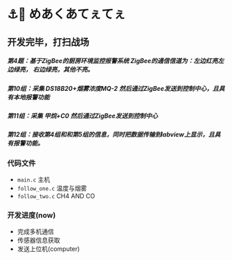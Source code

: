 # ⚓🍥 めあくあてぇてぇ 
## 开发完毕，打扫战场

##### 第4题：基于ZigBee的厨房环境监控报警系统  ZigBee的通信信道为：左边红亮左边绿亮， 右边绿亮，其他不亮。
##### 第10组：采集 DS18B20+烟雾浓度MQ-2 然后通过ZigBee发送到控制中心，且具有本地报警功能
##### 第11组：采集 甲烷+C0   然后通过ZigBee发送到控制中心 
##### 第12组：接收第4组和和第5组的信息，同时把数据传输到labview上显示，且具有报警功能。

### 代码文件
* `main.c` 主机
* `follow_one.c` 温度与烟雾
* `follow_two.c` CH4 AND CO

### 开发进度(now)

* 完成多机通信
* 传感器信息获取
* 发送上位机(computer)


